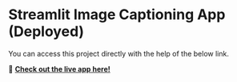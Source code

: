 # Streamlit Image Captioning App (Deployed)

You can access this project directly with the help of the below link.

🔗 **[Check out the live app here!](https://imagecaptioning-9y74adzspyogdcxsc8u2cs.streamlit.app/)**
